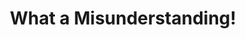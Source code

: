 ---
ee_id: '55'
site: '1'
type: '2'
long_id: 2009-046 What a Misunderstanding!
url: 2009-046-what-a-misunderstanding-art
year: '2009'
medium: Tumblr/artist software
commission:
add_credit:
dims:
pitch: "​New Yorker “Caption This Cartoon” contest always captioned with the phrase
  “What a misunderstanding!”. Updated every week automatically."
ps:
live_url: http://www.what-a-misunderstanding.com/
related: "[4409] [2013-141-the-source-issue-10-what-a-misunderstanding] 2013-141 The
  Source  Issue #10: What a misunderstanding!"
title: What a Misunderstanding!
youtube:
imgs: what-a-mistunderstanding-2009-046-digital-database-ih.jpg
subheading:
year2: '2014'
download:
add_credits:
related_code: "[2201] [code-what-a-misunderstanding] What A Misunderstanding! (Code)"
! '':
layout: things-i-made
---